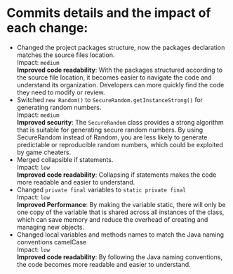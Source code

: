 # Commits details and the impact of each change:

- Changed the project packages structure, now the packages declaration
matches the source files location.  
 Impact: `medium`  
  **Improved code readability**: With the packages structured according to the source file location, it becomes easier 
to navigate the code and understand its organization. Developers can more quickly find the code they need to modify 
or review.
- Switched `new Random()` to `SecureRandom.getInstanceStrong()` for generating random numbers.  
 Impact: `medium`  
  **Improved security**: The `SecureRandom` class  provides a strong algorithm that is suitable for generating secure
  random numbers. By using SecureRandom instead of
Random, you are less likely to generate predictable or reproducible random numbers, which could be exploited by game
cheaters.
- Merged collapsible if statements.  
 Impact: `low`  
  **Improved code readability**: Collapsing if statements makes the code more readable and easier to understand.
- Changed `private final` variables to `static private final`  
Impact: `low`  
  **Improved Performance**: By making the variable static, there will only be one copy of the variable that is shared 
across all instances of the class, which can save memory and reduce the overhead of creating and managing new objects.
- Changed local variables and methods names to match the Java naming conventions camelCase  
Impact: `low`  
  **Improved code readability**: By following the Java naming conventions, the code becomes more readable and easier
    to understand.
